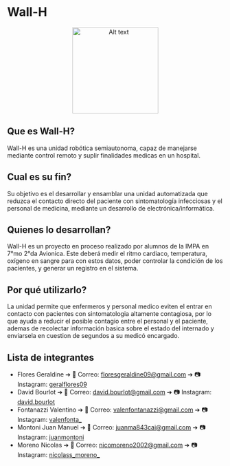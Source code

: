 # Wall-H

<p align="center">
<img title="a title" alt="Alt text" src="https://i.imgur.com/nRKgQNB.png" width="200">
</p>

## Que es Wall-H?
Wall-H es una unidad robótica semiautonoma, capaz de manejarse mediante control remoto y suplir finalidades medicas en un hospital.

## Cual es su fin?
Su objetivo es el desarrollar y ensamblar una unidad automatizada que reduzca el contacto directo del paciente con sintomatología infecciosas y el personal de medicina, mediante un desarrollo de electrónica/informática.

## Quienes lo desarrollan?
Wall-H es un proyecto en proceso realizado por alumnos de la IMPA en 7°mo 2°da Avionica. Este deberá medir el ritmo cardiaco, temperatura, oxígeno en sangre para con estos datos, poder controlar la condición de los pacientes, y generar un registro en el sistema.

## Por qué utilizarlo?
La unidad permite que enfermeros y personal medico eviten el entrar en contacto con pacientes con sintomatologia altamente contagiosa, por lo que ayuda a reducir el posible contagio entre el personal y el paciente, ademas de recolectar información basica sobre el estado del internado y enviarsela en cuestion de segundos a su medicó encargado.

## Lista de integrantes

 - Flores Geraldine ➔ 📧 Correo: floresgeraldine09@gmail.com ➔ 📷 Instagram: [geralflores09](https://www.instagram.com/geralflores09/)
 - David Bourlot ➔ 📧 Correo: david.bourlot@gmail.com ➔ 📷 Instagram: [david.bourlot](https://www.instagram.com/david.bourlot/)
 - Fontanazzi Valentino ➔ 📧 Correo: valenfontanazzi@gmail.com ➔ 📷 Instagram: [valenfonta_](https://www.instagram.com/valenfonta_/)
 - Montoni Juan Manuel ➔ 📧 Correo: juanma843cai@gmail.com ➔ 📷 Instagram: [juanmontoni](https://www.instagram.com/juanmontoni/)
 - Moreno Nicolas ➔ 📧 Correo: nicomoreno2002@gmail.com ➔ 📷 Instagram: [nicolass_moreno_](https://www.instagram.com/nicolass_moreno_/)

